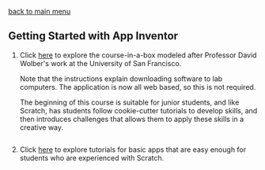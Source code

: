 [back to main menu](https://lindsaycullum.github.io/cs-resource-instructions)

## Getting Started with App Inventor

<ol>
  <li>Click <a href="http://www.appinventor.org/content/CourseInABox/Intro/courseinabox" target="_blank">here</a> to explore the course-in-a-box modeled after Professor David Wolber's work at the University of San Francisco. 
    <p>Note that the instructions explain downloading software to lab computers. The application is now all web based, so this is not required.</p><p></p> 
    <p>The beginning of this course is suitable for junior students, and like Scratch, has students follow cookie-cutter tutorials to develop skills, and then introduces challenges that allows them to apply these skills in a creative way.<p></p></li>
  <p><img src=></p>

  <li>Click <a href="http://www.appinventor.org/content/ai2apps/simpleApps" target="_blank">here</a> to explore tutorials for basic apps that are easy enough for students who are experienced with Scratch.  </li>
   
</ol>

